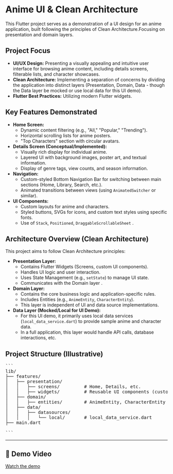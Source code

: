 # Anime UI & Clean Architecture

This Flutter project serves as a demonstration of a UI design for an anime application, built following the principles of Clean Architecture.Focusing on presentation and domain layers.

## Project Focus

*   **UI/UX Design:** Presenting a visually appealing and intuitive user interface for browsing anime content, including details screens, filterable lists, and character showcases.
*   **Clean Architecture:** Implementing a separation of concerns by dividing the application into distinct layers (Presentation, Domain, Data - though the Data layer be mocked or use local data for this UI demo).
*   **Flutter Best Practices:** Utilizing modern Flutter widgets.

## Key Features Demonstrated

*   **Home Screen:**
    *   Dynamic content filtering (e.g., "All," "Popular," "Trending").
    *   Horizontal scrolling lists for anime posters.
    *   "Top Characters" section with circular avatars.
*   **Details Screen (Conceptual/Implemented):**
    *   Visually rich display for individual anime.
    *   Layered UI with background images, poster art, and textual information.
    *   Display of genre tags, view counts, and season information.
*   **Navigation:**
    *   Custom-styled Bottom Navigation Bar for switching between main sections (Home, Library, Search, etc.).
    *   Animated transitions between views (using `AnimatedSwitcher` or similar).
*   **UI Components:**
    *   Custom layouts for anime and characters.
    *   Styled buttons, SVGs for icons, and custom text styles using specific fonts.
    *   Use of `Stack`, `Positioned`, `DraggableScrollableSheet` .

## Architecture Overview (Clean Architecture)

This project aims to follow Clean Architecture principles:

*   **Presentation Layer:**
    *   Contains Flutter Widgets (Screens, custom UI components).
    *   Handles UI logic and user interaction.
    *   Uses State Management (e.g., `setState`) to manage UI state.
    *   Communicates with the Domain layer .
*   **Domain Layer:**
    *   Contains the core business logic and application-specific rules.
    *   Includes Entities (e.g., `AnimeEntity`, `CharacterEntity`).
    *   This layer is independent of UI and data source implementations.
*   **Data Layer (Mocked/Local for UI Demo):**
    *   For this UI demo, it primarily uses local data services (`local_data_service.dart`) to provide sample anime and character data.
    *   In a full application, this layer would handle API calls, database interactions, etc.


## Project Structure (Illustrative)


<pre>```
lib/
├── features/
│   ├── presentation/
│   │   ├── screens/         # Home, Details, etc.
│   │   ├── widgets/         # Reusable UI components (custom_nav_bar)
│   ├── domain/
│   │   ├── entities/        # AnimeEntity, CharacterEntity
│   ├── data/
│   │   ├── datasources/
│   │   │   └── local/       # local_data_service.dart
├── main.dart

```</pre>

 -------------

## 🎥 Demo Video

[Watch the demo](assets/demo_video/demo_ui.mp4)
